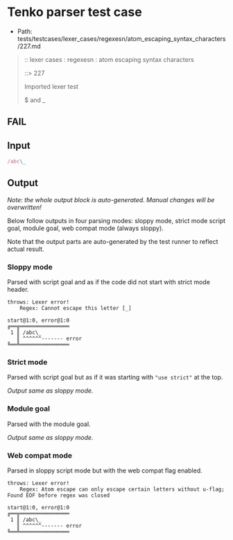 # Tenko parser test case

- Path: tests/testcases/lexer_cases/regexesn/atom_escaping_syntax_characters/227.md

> :: lexer cases : regexesn : atom escaping syntax characters
>
> ::> 227
>
> Imported lexer test
>
> $ and _

## FAIL

## Input

`````js
/abc\_
`````

## Output

_Note: the whole output block is auto-generated. Manual changes will be overwritten!_

Below follow outputs in four parsing modes: sloppy mode, strict mode script goal, module goal, web compat mode (always sloppy).

Note that the output parts are auto-generated by the test runner to reflect actual result.

### Sloppy mode

Parsed with script goal and as if the code did not start with strict mode header.

`````
throws: Lexer error!
    Regex: Cannot escape this letter [_]

start@1:0, error@1:0
╔══╦════════════════
 1 ║ /abc\_
   ║ ^^^^^^------- error
╚══╩════════════════

`````

### Strict mode

Parsed with script goal but as if it was starting with `"use strict"` at the top.

_Output same as sloppy mode._

### Module goal

Parsed with the module goal.

_Output same as sloppy mode._

### Web compat mode

Parsed in sloppy script mode but with the web compat flag enabled.

`````
throws: Lexer error!
    Regex: Atom escape can only escape certain letters without u-flag; Found EOF before regex was closed

start@1:0, error@1:0
╔══╦════════════════
 1 ║ /abc\_
   ║ ^^^^^^------- error
╚══╩════════════════

`````

